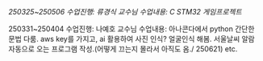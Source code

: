 *250325~250506 수업진행: 류경식 교수님
수업내용: C STM32 게임프로젝트*

250331~250404 수업진행: 나예호 교수님
수업내용: 아나콘다에서 python 간단한 문법 다룸. aws key를 가지고, ai 활용하여 사진 인식? 얼굴인식 해봄. 서울날씨 알람 자동으로 오는 프로그램 작성.(어떻게 끄는지 몰라서 아직도 옴./ 250621) etc.
